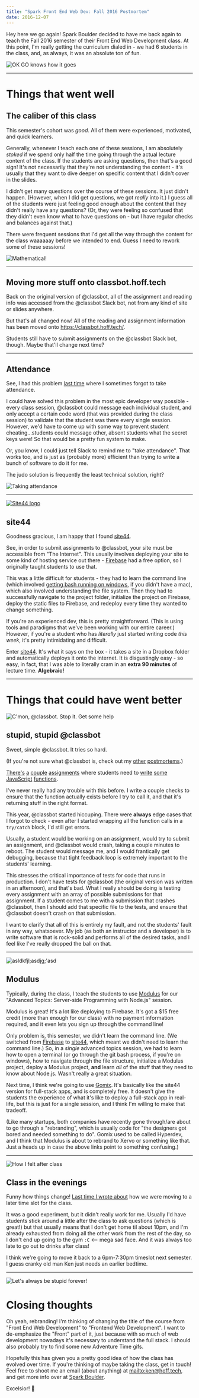 ```yaml
---
title: "Spark Front End Web Dev: Fall 2016 Postmortem"
date: 2016-12-07
---
```


Hey here we go again! Spark Boulder decided to have me back again to teach the Fall 2016 semester of their Front End Web Development class. At this point, I'm really getting the curriculum dialed in - we had 6 students in the class, and, as always, it was an absolute ton of fun.

![OK GO knows how it goes](here-it-goes-again.gif)

* * *

# Things that went well

## The caliber of this class

This semester's cohort was _good_. All of them were experienced, motivated, and quick learners.

Generally, whenever I teach each one of these sessions, I am absolutely _stoked_ if we spend only half the time going through the actual lecture content of the class. If the students are asking questions, then that's a good sign! It's not necessarily that they're not understanding the content - it's usually that they want to dive deeper on specific content that I didn't cover in the slides.

I didn't get many questions over the course of these sessions. It just didn't happen. (However, when I did get questions, we got _really_ into it.) I guess all of the students were just feeling good enough about the content that they didn't really have any questions? (Or, they were feeling so confused that they didn't even know what to have questions on - but I have regular checks and balances against that.)

There were frequent sessions that I'd get all the way through the content for the class waaaaaay before we intended to end. Guess I need to rework some of these sessions!

![Mathematical!](mathematical.gif)

* * *

## Moving more stuff onto classbot.hoff.tech

Back on the original version of @classbot, all of the assignment and reading info was accessed from the @classbot Slack bot, not from any kind of site or slides anywhere.

But that's all changed now! All of the reading and assignment information has been moved onto <https://classbot.hoff.tech/>.

Students still have to submit assignments on the @classbot Slack bot, though. Maybe that'll change next time?

* * *

## Attendance

See, I had this problem [last time](/stuff/2016/08/22/spark-class-summer-2016-postmortem#attendance) where I sometimes forgot to take attendance.

I could have solved this problem in the most epic developer way possible - every class session, @classbot could message each individual student, and only accept a certain code word (that was provided during the class session) to validate that the student was there every single session. However, we'd have to come up with some way to prevent student cheating...students could message other, absent students what the secret keys were! So that would be a pretty fun system to make.

Or, you know, I could just tell Slack to remind me to "take attendance". That works too, and is just as (probably more) efficient than trying to write a bunch of software to do it for me.

The judo solution is frequently the least technical solution, right?

![Taking attendance](take-attendance.png)

* * *

[![Site44 logo](site44logo.png)](http://www.site44.com/)

## site44

Goodness gracious, I am happy that I found [site44](http://www.site44.com/).

See, in order to submit assignments to @classbot, your site must be accessible from "The Internet". This usually involves deploying your site to some kind of hosting service out there - [Firebase](https://firebase.google.com/) had a free option, so I originally taught students to use that.

This was a little difficult for students - they had to learn the command line (which involved [getting bash running on windows](https://git-for-windows.github.io/), if you didn't have a mac), which also involved understanding the file system. Then they had to successfully navigate to the project folder, initialize the project on Firebase, deploy the static files to Firebase, and redeploy every time they wanted to change something.

If you're an experienced dev, this is pretty straightforward. (This is using tools and paradigms that we've been working with our entire career.) However, if you're a student who has _literally_ just started writing code _this week_, it's pretty intimidating and difficult.

Enter [site44](http://www.site44.com/). It's what it says on the box - it takes a site in a Dropbox folder and automatically deploys it onto the internet. It is disgustingly easy - so easy, in fact, that I was able to literally cram in an **extra 90 minutes** of lecture time. **Algebraic!**

* * *

# Things that could have went better

![C'mon, @classbot. Stop it. Get some help](mike-smh.gif)

## stupid, stupid @classbot

Sweet, simple @classbot. It tries so hard.

(If you're not sure what @classbot is, check out my [other](/stuff/2016/08/22/spark-class-summer-2016-postmortem) [postmortems](/stuff/2016/06/26/spark-class-spring-2016-postmortem).)

[There's](https://github.com/kenhoff/classbot/blob/master/assignments/tests/hello_world.js) [a](https://github.com/kenhoff/classbot/blob/master/assignments/tests/is_this_person_old.js) [couple](https://github.com/kenhoff/classbot/blob/master/assignments/tests/jquery_get_request.js) [assignments](https://github.com/kenhoff/classbot/blob/master/assignments/tests/say_hello.js) where students need to [write](https://github.com/kenhoff/classbot/blob/master/assignments/tests/jquery_post_request.js) [some](https://github.com/kenhoff/classbot/blob/master/assignments/tests/jquery_get_paragraph_tags.js) [JavaScript](https://github.com/kenhoff/classbot/blob/master/assignments/tests/create_hello_string.js) [functions](https://github.com/kenhoff/classbot/blob/master/assignments/tests/count_to_100.js).

I've never really had any trouble with this before. I write a couple checks to ensure that the function actually exists before I try to call it, and that it's returning stuff in the right format.

This year, @classbot started hiccuping. There were **always** edge cases that I forgot to check - even after I started wrapping all the function calls in a `try/catch` block, I'd still get errors.

Usually, a student would be working on an assignment, would try to submit an assignment, and @classbot would crash, taking a couple minutes to reboot. The student would message me, and I would frantically get debugging, because that tight feedback loop is extremely important to the students' learning.

This stresses the critical importance of tests for code that runs in production. I don't have tests for @classbot (the original version was written in an afternoon), and that's bad. What I really should be doing is testing every assignment with an array of possible submissions for that assignment. If a student comes to me with a submission that crashes @classbot, then I should add that specific file to the tests, and ensure that @classbot doesn't crash on that submission.

I want to clarify that all of this is entirely my fault, and not the students' fault in any way, whatsoever. My job (as both an instructor and a developer) is to write software that is rock-solid and performs all of the desired tasks, and I feel like I've really dropped the ball on that.

* * *

![asldkfjl;asdjg;'asd](hacker.gif)

## Modulus

Typically, during the class, I teach the students to use [Modulus](https://modulus.io/) for our "Advanced Topics: Server-side Programming with Node.js" session.

Modulus is great! It's a lot like deploying to Firebase. It's got a $15 free credit (more than enough for our class) with no payment information required, and it even lets you sign up through the command line!

Only problem is, this semester, we didn't learn the command line. (We switched from [Firebase](https://firebase.google.com/) to [site44](http://www.site44.com/), which meant we didn't need to learn the command line.) So, in a _single_ advanced topics session, we had to learn how to open a terminal (or go through the git bash process, if you're on windows), how to navigate through the file structure, initialize a Modulus project, deploy a Modulus project, **and** learn _all_ of the stuff that they need to know about Node.js. Wasn't really a great situation.

Next time, I think we're going to use [Gomix](https://gomix.com/). It's basically like the site44 version for full-stack apps, and is completely free. It doesn't give the students the experience of what it's like to deploy a full-stack app in real-life, but this is just for a single session, and I think I'm willing to make that tradeoff.

(Like many startups, both companies have recently gone through/are about to go through a "rebranding", which is usually code for "the designers got bored and needed something to do". Gomix used to be called Hyperdev, and I think that Modulus is about to rebrand to Xervo or something like that. Just a heads up in case the above links point to something confusing.)

* * *

![How I felt after class](sleepy-kitten.gif)

## Class in the evenings

Funny how things change! [Last time I wrote about](/stuff/2016/08/22/spark-class-summer-2016-postmortem#front-end-web-dev-_nights_) how we were moving to a later time slot for the class.

It was a good experiment, but it didn't really work for me. Usually I'd have students stick around a little after the class to ask questions (which is great!) but that usually means that I don't get home til about 10pm, and I'm already exhausted from doing all the other work from the rest of the day, so I don't end up going to the gym `:C` &lt;-- mega sad face. And it was always too late to go out to drinks after class!

I think we're going to move it back to a 6pm-7:30pm timeslot next semester. I guess cranky old man Ken just needs an earlier bedtime.

* * *

![Let's always be stupid forever!](stupid.gif)

# Closing thoughts

Oh yeah, rebranding! I'm thinking of changing the title of the course from "Front End Web Development" to "Frontend Web Development". I want to de-emphasize the "Front" part of it, just because with so much of web development nowadays it's necessary to understand the full stack. I should also probably try to find some new Adventure Time gifs.

Hopefully this has given you a pretty good idea of how the class has evolved over time. If you're thinking of maybe taking the class, get in touch! Feel free to shoot me an email (about anything) at <mailto:ken@hoff.tech>, and get more info over at [Spark Boulder](http://www.sparkboulder.com/).

Excelsior! 🚀
